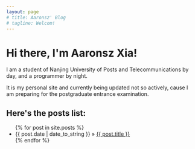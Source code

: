 ```yaml
---
layout: page
# title: Aaronsz' Blog
# tagline: Welcom!
---
```


# Hi there, I'm Aaronsz Xia!

I am a student of Nanjing University of Posts and Telecommunications by day, and a programmer by night.

It is my personal site and currently being updated not so actively, cause I am preparing for the postgraduate entrance examination.

## Here's the posts list:

<ul class="posts">
  {% for post in site.posts %}
    <li><span>{{ post.date | date_to_string }}</span> &raquo; <a href="{{ site.baseurl }}{{ post.url }}">{{ post.title }}</a></li>
  {% endfor %}
</ul>